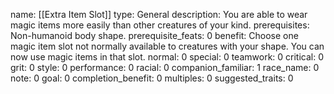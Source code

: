 name: [[Extra Item Slot]]
type: General
description: You are able to wear magic items more easily than other creatures of your kind.
prerequisites: Non-humanoid body shape.
prerequisite_feats: 0
benefit: Choose one magic item slot not normally available to creatures with your shape. You can now use magic items in that slot.
normal: 0
special: 0
teamwork: 0
critical: 0
grit: 0
style: 0
performance: 0
racial: 0
companion_familiar: 1
race_name: 0
note: 0
goal: 0
completion_benefit: 0
multiples: 0
suggested_traits: 0
